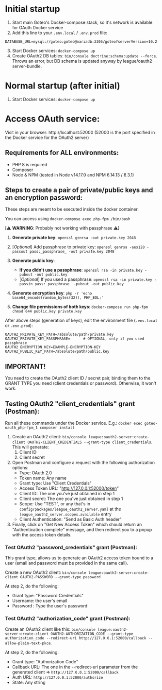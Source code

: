 # Initial startup

1. Start main Goteo's Docker-compose stack, so it's network is available for OAuth Docker service
2. Add this line to your `.env.local` / `.env.prod` file:
```
DATABASE_URL=mysql://goteo:goteo@mariadb:3306/goteo?serverVersion=10.2
```
3. Start Docker services: `docker-compose up`
4. Create OAuth2 DB tables: `bin/console doctrine:schema:update --force`. Throws an error, but DB schema is updated anyway by league/oauth2-server-bundle.

# Normal startup (after initial)

1. Start Docker services: `docker-compose up`

# Access OAuth service:

Visit in your browser: http://localhost:52000 (52000 is the port specified in the Docker service for the OAuth2 server)

## Requirements for ALL environments:

* PHP 8 is required
* Composer
* Node & NPM (tested in Node v14.17.0 and NPM 6.14.13 / 8.3.1)

## Steps to create a pair of private/public keys and an encryption password:

These steps are meant to be executed inside the docker container.

You can access using ```docker-compose exec php-fpm /bin/bash```

[⚠ **WARNING**: Probably not working with passphrase ⚠]

1. **Generate private key**: `openssl genrsa -out private.key 2048`

2. [*Optional*] Add passphrase to private key: `openssl genrsa -aes128 -passout pass:_passphrase_ -out private.key 2048`

3. **Generate public key**:
   - **If you didn't use a passphrase**: `openssl rsa -in private.key -pubout -out public.key`
   - [*Optional*] If you used a passphrase: `openssl rsa -in private.key -passin pass:_passphrase_ -pubout -out public.key`
4. **Generate encryption key**: `php -r 'echo base64_encode(random_bytes(32)), PHP_EOL;'`

5. **Change file permissions of both keys**: `docker-compose run php-fpm chmod 644 public.key private.key`

After above steps (generation of keys), edit the environment file (`.env.local` or `.env.prod`):

```
OAUTH2_PRIVATE_KEY_PATH=/absolute/path/private.key
OAUTH2_PRIVATE_KEY_PASSPHRASE=      # OPTIONAL, only if you used passphrase
OAUTH2_ENCRYPTION_KEY=EXAMPLE-ENCRYPTION-KEY
OAUTH2_PUBLIC_KEY_PATH=/absolute/path/public.key
```

## IMPORTANT! ##

You need to create the OAuth2 client ID / secret pair, binding them to the GRANT TYPE you need (client credentials or password). Otherwise, it won't work.

## Testing OAuth2 "client_credentials" grant (Postman):

Run all these commands under the Docker service. E.g.: `docker exec goteo-oauth_php-fpm_1 composer install`

1. Create an OAuth2 client: `bin/console league:oauth2-server:create-client OAUTH2-CLIENT_CREDENTIALS --grant-type client_credentials`. This will generate:
   1. Client ID
   2. Client secret
2. Open Postman and configure a request with the following authorization options:
   - Type: OAuth 2.0
   - Token name: Any name
   - Grant type: Use "Client Credentials"
   - Access Token URL: "http://127.0.0.1:52000/token"
   - Client ID: The one you've just obtained in step 1
   - Client secret: The one you've just obtained in step 1
   - Scope: Use "TEST", or any that's in `config/packages/league_oauth2_server.yaml` at the `league_oauth2_server.scopes.available` entry
   - Client Authentication: "Send as Basic Auth header"
4. Finally, click on "Get New Access Token" which should return an "Authentication complete" message, and then redirect you to a popup with the access token details.

### Test OAuth2 "password_credentials" grant (Postman):

This grant type, allows us to generate an OAuth2 access token bound to a user (email and password must be provided in the same call).

Create a new OAuth2 client:
`bin/console league:oauth2-server:create-client OAUTH2-PASSWORD --grant-type password`

At step 2, do the following:
- Grant type: "Password Credentials"
- Username: the user's email
- Password : Type the user's password

### Test OAuth2 "authorization_code" grant (Postman):

Create an OAuth2 client like this:
`bin/console league:oauth2-server:create-client OAUTH2-AUTHORIZATION_CODE --grant-type authorization_code --redirect-uri http://127.0.0.1:52000/callback --allow-plain-text-pkce`.

At step 2, do the following:
- Grant type: "Authorization Code"
- Callback URL: The one in the --redirect-uri parameter from the generated client => `http://127.0.0.1:52000/callback`
- Auth URL: `http://127.0.0.1:52000/authorize`
- State: Any string
